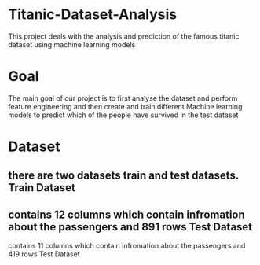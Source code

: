 # Titanic-Dataset-Analysis
This project deals with the analysis and prediction of the famous titanic dataset using machine learning models
# Goal
The main goal of our project is to first analyse the dataset and perform feature engineering and then create and train different Machine learning models to predict 
which of the people have survived in the test dataset
# Dataset
there are two datasets train and test datasets.
Train Dataset
------
contains 12 columns which contain infromation about the passengers and 891 rows
Test Dataset
------
contains 11 columns which contain infromation about the passengers and 419 rows
Test Dataset
